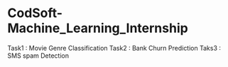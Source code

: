 # CodSoft-Machine_Learning_Internship

Task1 : Movie Genre Classification
Task2 : Bank Churn Prediction
Taks3 : SMS spam Detection
